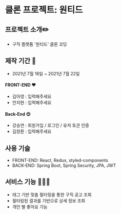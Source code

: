 # 클론 프로젝트: 원티드

## 프로젝트 소개✏️
* 구직 플랫폼 '원티드' 클론 코딩 


## 제작 기간 📆 
* 2021년 7월 16일 ~ 2021년 7월 22일



#### FRONT-END ❤️

* 김아영 : 입력해주세요
* 안지현 : 입력해주세요



#### Back-End 😍

* 강승연 : 회원가입 / 로그인 / 유저 토큰 인증
* 김창환 : 입력해주세요


## 사용 기술
* FRONT-END: React, Redux, styled-components
* BACK-END: Spring Boot, Spring Security, JPA, JWT

## 서비스 기능 💁🏻‍♂️

* 태그 기반 맞춤 필터링을 통한 구직 공고 조회
* 필터링된 결과를 기반으로 상세 정보 조회
* 개인 별 좋아요 기능
